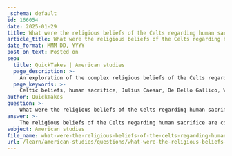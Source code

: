 ```yaml
---
_schema: default
id: 166054
date: 2025-01-29
title: What were the religious beliefs of the Celts regarding human sacrifice?
article_title: What were the religious beliefs of the Celts regarding human sacrifice?
date_format: MMM DD, YYYY
post_on_text: Posted on
seo:
  title: QuickTakes | American studies
  page_description: >-
    An exploration of the complex religious beliefs of the Celts regarding human sacrifice, examining ancient accounts, archaeological evidence, and modern scholarly interpretations.
  page_keywords: >-
    Celtic beliefs, human sacrifice, Julius Caesar, De Bello Gallico, Wicker Man, Interpretatio Romana, archaeology, bog bodies, Celtic deities, Roman biases, Celtic practices, ritualistic killings, modern interpretations, diverse tribes
author: QuickTakes
question: >-
    What were the religious beliefs of the Celts regarding human sacrifice?
answer: >-
    The religious beliefs of the Celts regarding human sacrifice are complex and often shrouded in ambiguity due to the biases of classical sources and the interpretative challenges posed by Roman authors. \n\n### Classical Accounts\nJulius Caesar, in his work *De Bello Gallico*, provides some of the earliest accounts of Celtic practices, including references to human sacrifice. He claimed that the Celts performed sacrifices to appease their gods, suggesting that such acts were integral to their religious rituals. One of the most famous depictions is the "Wicker Man" ritual, where it is said that individuals were sacrificed in large wicker effigies. However, these accounts must be approached with caution, as they were written in a context that aimed to portray the Celts as barbaric, thereby justifying Roman conquests.\n\n### Interpretatio Romana\nThe concept of *Interpretatio Romana* complicates our understanding of Celtic religious practices. Roman authors often equated Celtic deities and rituals with their own, leading to potential misrepresentations. For example, Caesar's references to Celtic gods like Taranis may align them with Roman deities such as Jupiter, obscuring the unique attributes and significance of these Celtic figures. This blending of cultures can distort the original meanings of Celtic practices, making it difficult to ascertain the true nature of their beliefs regarding human sacrifice.\n\n### Archaeological Evidence\nArchaeological findings, such as bog bodies, provide some evidence of ritualistic killings that may suggest the practice of human sacrifice. However, the extent and nature of these sacrifices remain debated among scholars. The diversity among various Celtic tribes means that practices could vary significantly, and generalizations based on limited sources can be misleading.\n\n### Modern Interpretations\nContemporary scholars emphasize the need for a nuanced understanding of Celtic practices, recognizing the limitations of classical texts and the biases inherent in them. The portrayal of human sacrifice in Celtic culture may not accurately reflect the beliefs and practices of all Celtic tribes. Some scholars argue that the emphasis on human sacrifice in classical texts may be exaggerated or misinterpreted, and modern interpretations often seek to reconstruct a more balanced view of Celtic religion.\n\n### Conclusion\nIn summary, while there are accounts and some archaeological evidence suggesting that human sacrifice was a part of Celtic religious practices, the reality is complex and influenced by various factors, including Roman biases and the diversity of Celtic tribes. The ongoing debate highlights the need for careful analysis of both ancient texts and archaeological findings to better understand the significance of human sacrifice in ancient Celtic society.
subject: American studies
file_name: what-were-the-religious-beliefs-of-the-celts-regarding-human-sacrifice.md
url: /learn/american-studies/questions/what-were-the-religious-beliefs-of-the-celts-regarding-human-sacrifice
---
```


&nbsp;